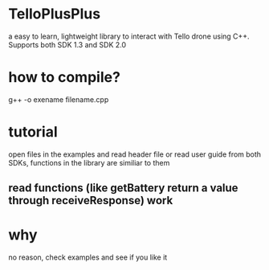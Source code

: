 # TelloPlusPlus
a easy to learn, lightweight library to interact with Tello drone using C++. Supports both SDK 1.3 and SDK 2.0

# how to compile?
g++ -o exename filename.cpp

# tutorial
open files in the examples and read header file
or read user guide from both SDKs, functions in the library are similiar to them

## read functions (like getBattery return a value through receiveResponse) work

# why
no reason, check examples and see if you like it
